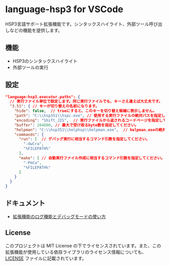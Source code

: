 # language-hsp3 for VSCode

HSP3言語サポート拡張機能です。シンタックスハイライト、外部ツール呼び出しなどの機能を提供します。

## 機能

- HSP3のシンタックスハイライト
- 外部ツールの実行

## 設定

```json
"language-hsp3.executor.paths": {
  // 実行ファイル単位で設定します。同じ実行ファイルでも、キーさえ違えば大丈夫です。
  "3.51": { // キーが切り替えの名前になります。
    "hide": false,  // trueにすると、このキーを切り替え候補に表示しません。
    "path": "C:\\hsp351\\hspc.exe", // 使用する実行ファイルの絶対パスを指定してください。
    "encoding": "Shift_JIS",  // 実行ファイルから返されるコードページを指定してください。
    "buffer": 204800, // 最大で受け取るbyte数を指定してください。
    "helpman": "C:\\hsp351\\helphsp\\helpman.exe",  // helpman.exeの絶対パスを指定してください。
    "commands": {
      "run": [  // デバッグ実行に相当するコマンド引数を指定してください。
        "-dwCra",
        "%FILEPATH%"
      ],
      "make": [ // 自動実行ファイル作成に相当するコマンド引数を指定してください。
        "-PmCa",
        "%FILEPATH%"
      ]
    }
  }
}
```

## ドキュメント

- [拡張機能のログ機能とデバッグモードの使い方](./doc/logging.md)

## License

このプロジェクトは MIT License の下でライセンスされています。また、この拡張機能が使用している依存ライブラリのライセンス情報についても、[LICENSE](./LICENSE) ファイルに記載されています。
